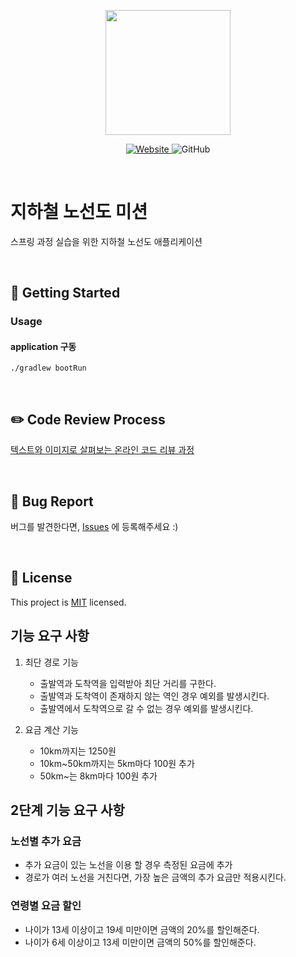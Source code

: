 <p align="center">
    <img width="200px;" src="https://raw.githubusercontent.com/woowacourse/atdd-subway-admin-frontend/master/images/main_logo.png"/>
</p>
<p align="center">
  <a href="https://techcourse.woowahan.com/c/Dr6fhku7" alt="woowacuorse subway">
    <img alt="Website" src="https://img.shields.io/website?url=https%3A%2F%2Fedu.nextstep.camp%2Fc%2FR89PYi5H">
  </a>
  <img alt="GitHub" src="https://img.shields.io/github/license/woowacourse/atdd-subway-path">
</p>

<br>

# 지하철 노선도 미션
스프링 과정 실습을 위한 지하철 노선도 애플리케이션

<br>

## 🚀 Getting Started
### Usage
#### application 구동
```
./gradlew bootRun
```
<br>

## ✏️ Code Review Process
[텍스트와 이미지로 살펴보는 온라인 코드 리뷰 과정](https://github.com/next-step/nextstep-docs/tree/master/codereview)

<br>

## 🐞 Bug Report

버그를 발견한다면, [Issues](https://github.com/woowacourse/atdd-subway-path/issues) 에 등록해주세요 :)

<br>

## 📝 License

This project is [MIT](https://github.com/woowacourse/atdd-subway-path/blob/master/LICENSE) licensed.

## 기능 요구 사항
1. 최단 경로 기능
   - 출발역과 도착역을 입력받아 최단 거리를 구한다.
   - 출발역과 도착역이 존재하지 않는 역인 경우 예외를 발생시킨다.
   - 출발역에서 도착역으로 갈 수 없는 경우 예외를 발생시킨다.
   
2. 요금 계산 기능
   - 10km까지는 1250원
   - 10km~50km까지는 5km마다 100원 추가
   - 50km~는 8km마다 100원 추가

## 2단계 기능 요구 사항
### 노선별 추가 요금
- 추가 요금이 있는 노선을 이용 할 경우 측정된 요금에 추가
- 경로가 여러 노선을 거친다면, 가장 높은 금액의 추가 요금만 적용시킨다.

### 연령별 요금 할인
- 나이가 13세 이상이고 19세 미만이면 금액의 20%를 할인해준다.
- 나이가 6세 이상이고 13세 미만이면 금액의 50%를 할인해준다.

